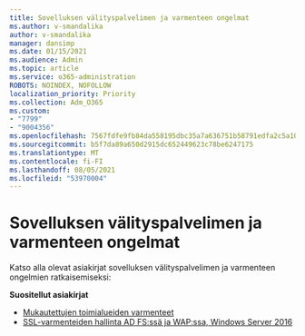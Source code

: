 ```yaml
---
title: Sovelluksen välityspalvelimen ja varmenteen ongelmat
ms.author: v-smandalika
author: v-smandalika
manager: dansimp
ms.date: 01/15/2021
ms.audience: Admin
ms.topic: article
ms.service: o365-administration
ROBOTS: NOINDEX, NOFOLLOW
localization_priority: Priority
ms.collection: Adm_O365
ms.custom:
- "7799"
- "9004356"
ms.openlocfilehash: 7567fdfe9fb84da558195dbc35a7a636751b58791edfa2c5a10b07215c58bf5c
ms.sourcegitcommit: b5f7da89a650d2915dc652449623c78be6247175
ms.translationtype: MT
ms.contentlocale: fi-FI
ms.lasthandoff: 08/05/2021
ms.locfileid: "53970004"
---
```

# <a name="application-proxy-and-certificate-issues"></a>Sovelluksen välityspalvelimen ja varmenteen ongelmat

Katso alla olevat asiakirjat sovelluksen välityspalvelimen ja varmenteen ongelmien ratkaisemiseksi:

**Suositellut asiakirjat**

- [Mukautettujen toimialueiden varmenteet](https://docs.microsoft.com/azure/active-directory/manage-apps/application-proxy-configure-custom-domain#certificates-for-custom-domains)
- [SSL-varmenteiden hallinta AD FS:ssä ja WAP:ssa, Windows Server 2016](https://docs.microsoft.com/windows-server/identity/ad-fs/operations/manage-ssl-certificates-ad-fs-wap)



